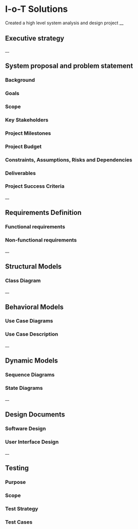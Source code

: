 # I-o-T Solutions

Created a high level system analysis and design project
__
## Executive strategy
__
## System proposal and problem statement
### Background
### Goals
### Scope
### Key Stakeholders
### Project Milestones
### Project Budget
### Constraints, Assumptions, Risks and Dependencies
### Deliverables
### Project Success Criteria
__
## Requirements Definition
### Functional requirements
### Non-functional requirements
__
## Structural Models
### Class Diagram
__
## Behavioral Models
### Use Case Diagrams
### Use Case Description
__
## Dynamic Models
### Sequence Diagrams
### State Diagrams
__
## Design Documents
### Software Design
### User Interface Design
__
## Testing
### Purpose
### Scope
### Test Strategy
### Test Cases